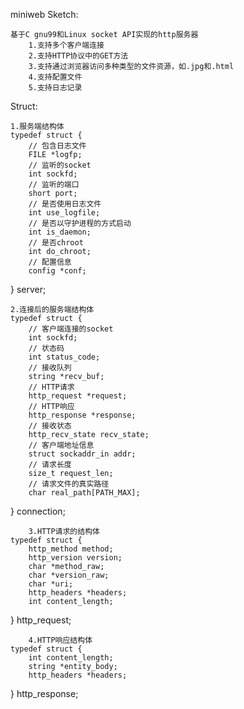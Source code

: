 miniweb
Sketch:

	基于C gnu99和Linux socket API实现的http服务器
    	1.支持多个客户端连接
    	2.支持HTTP协议中的GET方法
    	3.支持通过浏览器访问多种类型的文件资源，如.jpg和.html
    	4.支持配置文件
    	5.支持日志记录
Struct:
  
  	1.服务端结构体
	typedef struct {
    	// 包含日志文件
    	FILE *logfp;
    	// 监听的socket
    	int sockfd;
    	// 监听的端口
    	short port;
    	// 是否使用日志文件
    	int use_logfile;
    	// 是否以守护进程的方式启动
    	int is_daemon;
    	// 是否chroot
    	int do_chroot;
    	// 配置信息
    	config *conf;
} server;

   	2.连接后的服务端结构体
   	typedef struct {
    	// 客户端连接的socket
    	int sockfd;
    	// 状态码
    	int status_code;
    	// 接收队列
    	string *recv_buf;
    	// HTTP请求
    	http_request *request;
    	// HTTP响应
    	http_response *response;
    	// 接收状态
    	http_recv_state recv_state;
    	// 客户端地址信息
    	struct sockaddr_in addr;
    	// 请求长度
    	size_t request_len;
    	// 请求文件的真实路径
    	char real_path[PATH_MAX];
} connection;

    	3.HTTP请求的结构体
	typedef struct {
    	http_method method;
    	http_version version;
    	char *method_raw;
    	char *version_raw;
    	char *uri;
    	http_headers *headers;
    	int content_length;
} http_request;

    	4.HTTP响应结构体
	typedef struct {
    	int content_length;
    	string *entity_body;
    	http_headers *headers;
} http_response;
